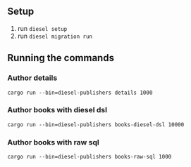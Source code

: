 ## Setup

1.  run `diesel setup`
2.  run `diesel migration run`

## Running the commands

### Author details

```
cargo run --bin=diesel-publishers details 1000
```

### Author books with diesel dsl

```
cargo run --bin=diesel-publishers books-diesel-dsl 10000
```

### Author books with raw sql

```
cargo run --bin=diesel-publishers books-raw-sql 1000
```
